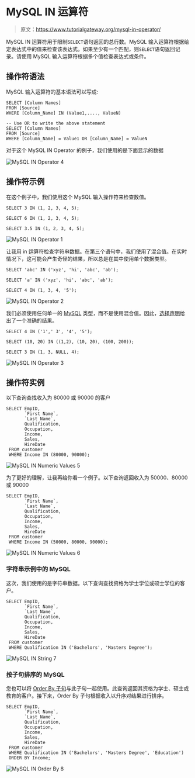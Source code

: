 # MySQL IN 运算符

> 原文：<https://www.tutorialgateway.org/mysql-in-operator/>

MySQL IN 运算符用于限制`SELECT`语句返回的总行数。MySQL 输入运算符根据给定表达式中的值来检查该表达式。如果至少有一个匹配，则`SELECT`语句返回记录。请使用 MySQL 输入运算符根据多个值检查表达式或条件。

## 操作符语法

MySQL 输入运算符的基本语法可以写成:

```
SELECT [Column Names] 
FROM [Source] 
WHERE [Column_Name] IN (Value1,...., ValueN) 

-- Use OR to write the above statement 
SELECT [Column Names] 
FROM [Source] 
WHERE [Column_Name] = Value1 OR [Column_Name] = ValueN 
```

对于这个 MySQL IN Operator 的例子，我们使用的是下面显示的数据

![MySQL IN Operator 4](img/e721e065d3732801614076c1922470e9.png)

## 操作符示例

在这个例子中，我们使用这个 MySQL 输入操作符来检查数值。

```
SELECT 3 IN (1, 2, 3, 4, 5);

SELECT 6 IN (1, 2, 3, 4, 5);

SELECT 3.5 IN (1, 2, 3, 4, 5);
```

![MySQL IN Operator 1](img/0cefce82d0ef26b98821972ad9a1fe6c.png)

让我用 in 运算符检查字符串数据。在第三个语句中，我们使用了混合值。在实时情况下，这可能会产生奇怪的结果，所以总是在其中使用单个数据类型。

```
SELECT 'abc' IN ('xyz', 'hi', 'abc', 'ab');

SELECT 'a' IN ('xyz', 'hi', 'abc', 'ab');

SELECT 4 IN (1, 3, 4, '5');
```

![MySQL IN Operator 2](img/9472be5c3710b6faff92ebde4111c3ab.png)

我们必须使用任何单一的 [MySQL](https://www.tutorialgateway.org/mysql-tutorial/) 类型，而不是使用混合值。因此，[选择声明](https://www.tutorialgateway.org/mysql-select-statement/)给出了一个准确的结果。

```
SELECT 4 IN ('1',' 3', '4', '5');

SELECT (10, 20) IN ((1,2), (10, 20), (100, 200));

SELECT 3 IN (1, 3, NULL, 4);
```

![MySQL IN Operator 3](img/6b0d9abb17ef0a400a1812ba81cb3070.png)

## 操作符实例

以下查询查找收入为 80000 或 90000 的客户

```
SELECT EmpID, 
       `First Name`,
       `Last Name`,
       Qualification,
       Occupation,
       Income,
       Sales,
       HireDate
 FROM customer
 WHERE Income IN (80000, 90000);
```

![MySQL IN Numeric Values 5](img/87bbc1aec57b95111a65101b0de0f065.png)

为了更好的理解，让我再给你看一个例子。以下查询返回收入为 50000、80000 或 90000 

```
SELECT EmpID, 
       `First Name`,
       `Last Name`,
       Qualification,
       Occupation,
       Income,
       Sales,
       HireDate
 FROM customer
 WHERE Income IN (50000, 80000, 90000);
```

![MySQL IN Numeric Values 6](img/0e90ebf1cc1b6c6091b56372817ce607.png)

### 字符串示例中的 MySQL

这次，我们使用的是字符串数据。以下查询查找资格为学士学位或硕士学位的客户。

```
SELECT EmpID, 
       `First Name`,
       `Last Name`,
       Qualification,
       Occupation,
       Income,
       Sales,
       HireDate
 FROM customer
 WHERE Qualification IN ('Bachelors', 'Masters Degree');
```

![MySQL IN String 7](img/aea0b84b5a27bf891865936d14666493.png)

### 按子句排序的 MySQL

您也可以将 [Order By 子句](https://www.tutorialgateway.org/mysql-order-by/)与此子句一起使用。此查询返回其资格为学士、硕士或教育的客户。接下来，Order By 子句根据收入以升序对结果进行排序。

```
SELECT EmpID, 
       `First Name`,
       `Last Name`,
       Qualification,
       Occupation,
       Income,
       Sales,
       HireDate
 FROM customer
 WHERE Qualification IN ('Bachelors', 'Masters Degree', 'Education')
 ORDER BY Income;
```

![MySQL IN Order By 8](img/a84b4ed7887c3ab0f9da898ad83a497a.png)